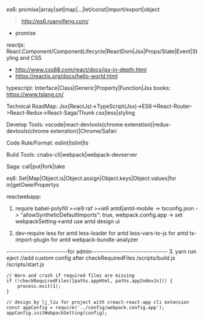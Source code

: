 es6: promise|array|set|map|...|let/const|import/export|object
> http://es6.ruanyifeng.com/
* promise

reactjs: React.Component/ComponentLifecycle|ReactDom|Jsx|Props/State|Event|Styling and CSS
* http://www.css88.com/react/docs/jsx-in-depth.html
* https://reactjs.org/docs/hello-world.html

typescript: Interface|Class|Generic|Property|Function|Jsx
    books: https://www.tslang.cn/

Technical RoadMap: Jsx(ReactJs)->TypeScript(Jsx)->ES6->React-Router->React-Redux->React-Saga/Thunk
    css|less|styling
    
Develop Tools: vscode|react-devtools(chrome extenstion)|redux-devtools(chrome extenstion)|Chrome/Safari

Code Rule/Format: eslint|tslint|ts

Build Tools: cnabs-cli|webpack|webpack-devserver

Saga: call|put|fork|take

es6: Set|Map|Object.is|Object.assign|Object.keys|Object.values|for in|getOwerPropertys

reactwebapp:
1. require
    babel-polyfill    >=ie9
    raf               >=ie9
    antd|antd-mobile -> tsconfig.json -> "allowSyntheticDefaultImports": true, 
    webpack.config.app -> set webpackSetting->antd use antd design ui
    
2. dev-require
    less              for antd
    less-loader       for antd
    less-vars-to-js   for antd
    ts-import-plugin  for antd
    webpack-bundle-analyzer
    

-------------------------for admin-------------------------------
3. yarn run eject   //add custom config after checkRequiredFiles
    /scripts/build.js
    /scripts/start.js

    // Warn and crash if required files are missing
    if (!checkRequiredFiles([paths.appHtml, paths.appIndexJs])) {
        process.exit(1);
    }

    // design by lj_liu for project with creact-react-app cli extension  
    const appConfig = require('../config/webpack.config.app');
    appConfig.initWebpackSetting(config); 
    
  
    
    
